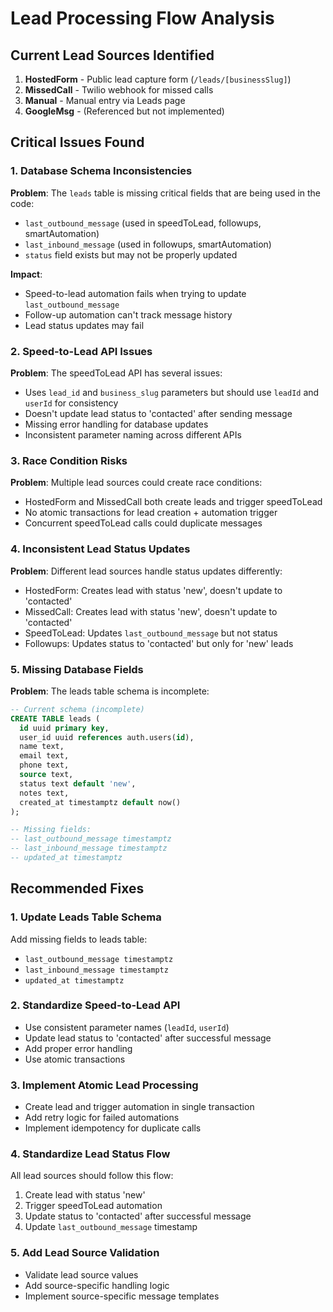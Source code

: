 # Lead Processing Flow Analysis

## Current Lead Sources Identified

1. **HostedForm** - Public lead capture form (`/leads/[businessSlug]`)
2. **MissedCall** - Twilio webhook for missed calls
3. **Manual** - Manual entry via Leads page
4. **GoogleMsg** - (Referenced but not implemented)

## Critical Issues Found

### 1. Database Schema Inconsistencies

**Problem**: The `leads` table is missing critical fields that are being used in the code:
- `last_outbound_message` (used in speedToLead, followups, smartAutomation)
- `last_inbound_message` (used in followups, smartAutomation)
- `status` field exists but may not be properly updated

**Impact**: 
- Speed-to-lead automation fails when trying to update `last_outbound_message`
- Follow-up automation can't track message history
- Lead status updates may fail

### 2. Speed-to-Lead API Issues

**Problem**: The speedToLead API has several issues:
- Uses `lead_id` and `business_slug` parameters but should use `leadId` and `userId` for consistency
- Doesn't update lead status to 'contacted' after sending message
- Missing error handling for database updates
- Inconsistent parameter naming across different APIs

### 3. Race Condition Risks

**Problem**: Multiple lead sources could create race conditions:
- HostedForm and MissedCall both create leads and trigger speedToLead
- No atomic transactions for lead creation + automation trigger
- Concurrent speedToLead calls could duplicate messages

### 4. Inconsistent Lead Status Updates

**Problem**: Different lead sources handle status updates differently:
- HostedForm: Creates lead with status 'new', doesn't update to 'contacted'
- MissedCall: Creates lead with status 'new', doesn't update to 'contacted'  
- SpeedToLead: Updates `last_outbound_message` but not status
- Followups: Updates status to 'contacted' but only for 'new' leads

### 5. Missing Database Fields

**Problem**: The leads table schema is incomplete:
```sql
-- Current schema (incomplete)
CREATE TABLE leads (
  id uuid primary key,
  user_id uuid references auth.users(id),
  name text,
  email text,
  phone text,
  source text,
  status text default 'new',
  notes text,
  created_at timestamptz default now()
);

-- Missing fields:
-- last_outbound_message timestamptz
-- last_inbound_message timestamptz
-- updated_at timestamptz
```

## Recommended Fixes

### 1. Update Leads Table Schema
Add missing fields to leads table:
- `last_outbound_message timestamptz`
- `last_inbound_message timestamptz` 
- `updated_at timestamptz`

### 2. Standardize Speed-to-Lead API
- Use consistent parameter names (`leadId`, `userId`)
- Update lead status to 'contacted' after successful message
- Add proper error handling
- Use atomic transactions

### 3. Implement Atomic Lead Processing
- Create lead and trigger automation in single transaction
- Add retry logic for failed automations
- Implement idempotency for duplicate calls

### 4. Standardize Lead Status Flow
All lead sources should follow this flow:
1. Create lead with status 'new'
2. Trigger speedToLead automation
3. Update status to 'contacted' after successful message
4. Update `last_outbound_message` timestamp

### 5. Add Lead Source Validation
- Validate lead source values
- Add source-specific handling logic
- Implement source-specific message templates

